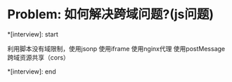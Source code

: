 # Problem: 如何解决跨域问题?(js问题)

*[interview]: start

利用脚本没有域限制，使用jsonp
使用iframe
使用nginx代理
使用postMessage
跨域资源共享（cors）

*[interview]: end
